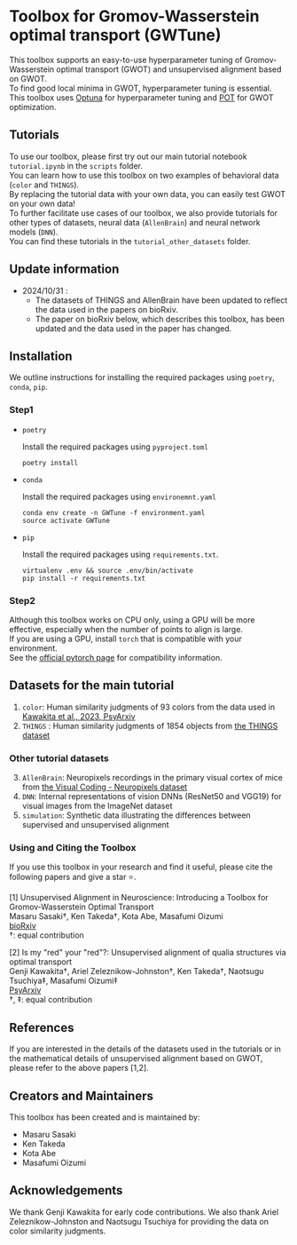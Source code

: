 # Toolbox for Gromov-Wasserstein optimal transport (GWTune)
This toolbox supports an easy-to-use hyperparameter tuning of Gromov-Wasserstein optimal transport (GWOT) and unsupervised alignment based on GWOT.  
To find good local minima in GWOT, hyperparameter tuning is essential.  
This toolbox uses [Optuna](https://optuna.org/) for hyperparameter tuning and [POT](https://pythonot.github.io/) for GWOT optimization.  

## Tutorials
To use our toolbox, please first try out our main tutorial notebook `tutorial.ipynb` in the `scripts` folder.  
You can learn how to use this toolbox on two examples of behavioral data (`color` and `THINGS`).   
By replacing the tutorial data with your own data, you can easily test GWOT on your own data!  
To further facilitate use cases of our toolbox, we also provide tutorials for other types of datasets, neural data (`AllenBrain`) and neural network models (`DNN`).   
You can find these tutorials in the `tutorial_other_datasets` folder.   

## Update information
- 2024/10/31 : 
  - The datasets of THINGS and AllenBrain have been updated to reflect the data used in the papers on bioRxiv.
  - The paper on bioRxiv below, which describes this toolbox, has been updated and the data used in the paper has changed.

## Installation 
We outline instructions for installing the required packages using `poetry`, `conda`, `pip`.

### Step1
- `poetry`
    
    Install the required packages using `pyproject.toml`
    ```
    poetry install
    ```
- `conda`

    Install the required packages using `environemnt.yaml`
    ```
    conda env create -n GWTune -f environment.yaml
    source activate GWTune
    ```
- `pip`
    
    Install the required packages using `requirements.txt`.
    ```
    virtualenv .env && source .env/bin/activate
    pip install -r requirements.txt
    ```

### Step2
Although this toolbox works on CPU only, using a GPU will be more effective, especially when the number of points to align is large.    
If you are using a GPU, install `torch` that is compatible with your environment.    
See the [official pytorch page](https://pytorch.org/get-started/locally/) for compatibility information.

## Datasets for the main tutorial
1. `color`: Human similarity judgments of 93 colors from the data used in [Kawakita et al., 2023, PsyArxiv](https://psyarxiv.com/h3pqm/)
2. `THINGS` : Human similarity judgments of 1854 objects from [the THINGS dataset](https://things-initiative.org/)  

### Other tutorial datasets 
3. `AllenBrain`: Neuropixels recordings in the primary visual cortex of mice from [the Visual Coding - Neuropixels dataset](https://portal.brain-map.org/explore/circuits/visual-coding-neuropixels)    
4. `DNN`: Internal representations of vision DNNs (ResNet50 and VGG19) for visual images from the ImageNet dataset   
5. `simulation`: Synthetic data illustrating the differences between supervised and unsupervised alignment

### Using and Citing the Toolbox
If you use this toolbox in your research and find it useful, please cite the following papers and give a star ⭐.

[1] Unsupervised Alignment in Neuroscience: Introducing a Toolbox for Gromov-Wasserstein Optimal Transport    
Masaru Sasaki&dagger;, Ken Takeda&dagger;, Kota Abe, Masafumi Oizumi    
[bioRxiv](https://www.biorxiv.org/content/10.1101/2023.09.15.558038v2)     
&dagger;: equal contribution   

[2] Is my "red" your "red"?: Unsupervised alignment of qualia structures via optimal transport  
Genji Kawakita&dagger;, Ariel Zeleznikow-Johnston&dagger;, Ken Takeda&dagger;, Naotsugu Tsuchiya&Dagger;, Masafumi Oizumi&Dagger;  
[PsyArxiv](https://psyarxiv.com/h3pqm/)   
&dagger;, &Dagger;: equal contribution

## References
If you are interested in the details of the datasets used in the tutorials or in the mathematical details of unsupervised alignment based on GWOT, please refer to the above papers [1,2].  

## Creators and Maintainers
This toolbox has been created and is maintained by:

- Masaru Sasaki
- Ken Takeda
- Kota Abe
- Masafumi Oizumi

## Acknowledgements
We thank Genji Kawakita for early code contributions. We also thank Ariel Zeleznikow-Johnston and Naotsugu Tsuchiya for providing the data on color similarity judgments.
